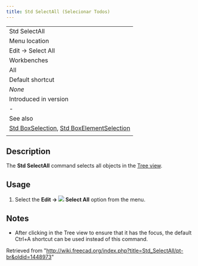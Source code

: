 ```yaml
---
title: Std SelectAll (Selecionar Todos)
---
```

|  |
| --- |
| Std SelectAll |
| Menu location |
| Edit → Select All |
| Workbenches |
| All |
| Default shortcut |
| *None* |
| Introduced in version |
| - |
| See also |
| [Std BoxSelection](/Std_BoxSelection "Std BoxSelection"), [Std BoxElementSelection](/Std_BoxElementSelection "Std BoxElementSelection") |
|  |

## Description

The **Std SelectAll** command selects all objects in the [Tree view](/Tree_view "Tree view").

## Usage

1. Select the **Edit → ![](/images/Std_SelectAll.svg) Select All** option from the menu.

## Notes

* After clicking in the Tree view to ensure that it has the focus, the default Ctrl+A shortcut can be used instead of this command.

Retrieved from "<http://wiki.freecad.org/index.php?title=Std_SelectAll/pt-br&oldid=1448973>"